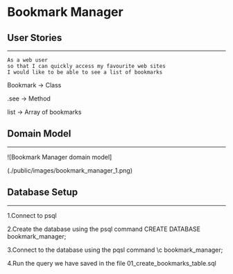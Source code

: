 # Bookmark Manager

## User Stories
----------
```
As a web user
so that I can quickly access my favourite web sites
I would like to be able to see a list of bookmarks
```

Bookmark → Class

.see      →   Method

list      →   Array of bookmarks



## Domain Model
--------
![Bookmark Manager domain model]

 (./public/images/bookmark_manager_1.png)

 ## Database Setup
 --------
1.Connect to psql

2.Create the database using the psql command 
CREATE DATABASE bookmark_manager;

3.Connect to the database using the pqsl command
\c bookmark_manager;

4.Run the query we have saved in the file 
01_create_bookmarks_table.sql
 